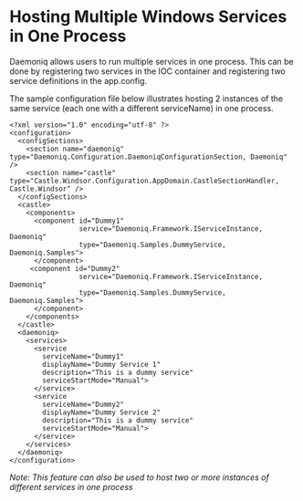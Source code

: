 # Hosting Multiple Windows Services in One Process #

Daemoniq allows users to run multiple services in one process. This can be done by registering two services in the IOC container and registering two service definitions in the app.config.

The sample configuration file below illustrates hosting 2 instances of the same service (each one with a different serviceName) in one process.

```
<?xml version="1.0" encoding="utf-8" ?>
<configuration>
  <configSections>
    <section name="daemoniq" type="Daemoniq.Configuration.DaemoniqConfigurationSection, Daemoniq" />
    <section name="castle" type="Castle.Windsor.Configuration.AppDomain.CastleSectionHandler, Castle.Windsor" />
  </configSections>
  <castle>
    <components>
      <component id="Dummy1"
                 service="Daemoniq.Framework.IServiceInstance, Daemoniq"
                 type="Daemoniq.Samples.DummyService, Daemoniq.Samples">
      </component>
     <component id="Dummy2"
                 service="Daemoniq.Framework.IServiceInstance, Daemoniq"
                 type="Daemoniq.Samples.DummyService, Daemoniq.Samples">
      </component>      
    </components>
  </castle>
  <daemoniq>
    <services>
      <service
        serviceName="Dummy1"
        displayName="Dummy Service 1"
        description="This is a dummy service"
        serviceStartMode="Manual">
      </service>
      <service
        serviceName="Dummy2"
        displayName="Dummy Service 2"
        description="This is a dummy service"
        serviceStartMode="Manual">
      </service>
    </services>
  </daemoniq>
</configuration>
```

_Note: This feature can also be used to host two or more instances of different services in one process_